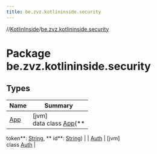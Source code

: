 ```yaml
---
title: be.zvz.kotlininside.security
---
```

//[KotlinInside](../../index.html)/[be.zvz.kotlininside.security](index.html)

# Package be.zvz.kotlininside.security

## Types

| Name | Summary |
|---|---|
| [App](-app/index.html) | [jvm]<br>data class [App](-app/index.html)(**
token**: [String](https://kotlinlang.org/api/latest/jvm/stdlib/kotlin/-string/index.html), **
id**: [String](https://kotlinlang.org/api/latest/jvm/stdlib/kotlin/-string/index.html)) |
| [Auth](-auth/index.html) | [jvm]<br>class [Auth](-auth/index.html) |

